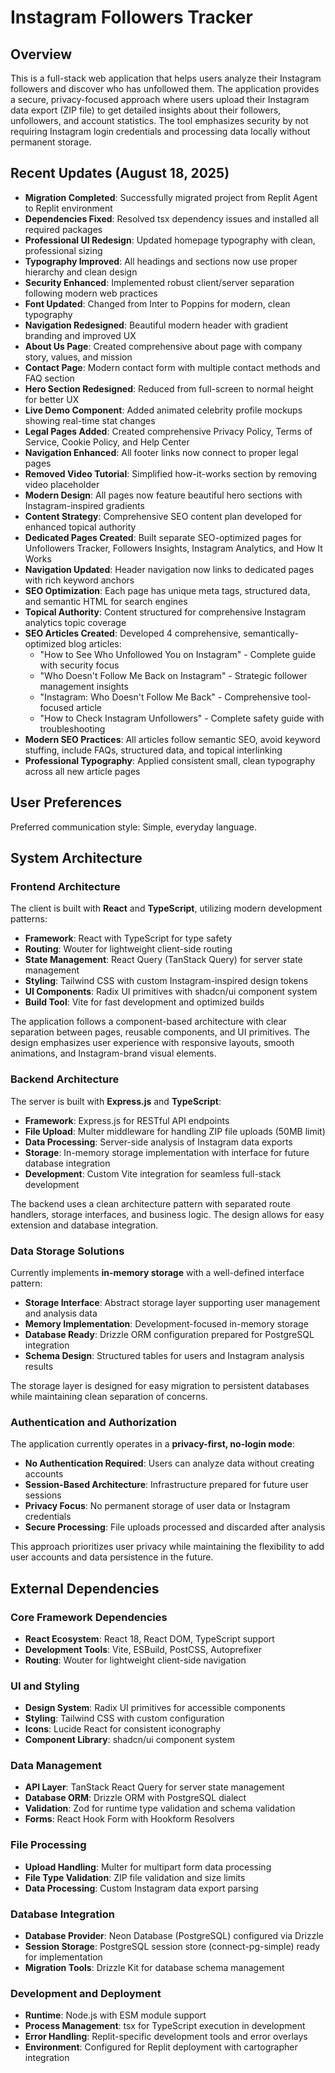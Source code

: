 # Instagram Followers Tracker

## Overview

This is a full-stack web application that helps users analyze their Instagram followers and discover who has unfollowed them. The application provides a secure, privacy-focused approach where users upload their Instagram data export (ZIP file) to get detailed insights about their followers, unfollowers, and account statistics. The tool emphasizes security by not requiring Instagram login credentials and processing data locally without permanent storage.

## Recent Updates (August 18, 2025)

- **Migration Completed**: Successfully migrated project from Replit Agent to Replit environment  
- **Dependencies Fixed**: Resolved tsx dependency issues and installed all required packages
- **Professional UI Redesign**: Updated homepage typography with clean, professional sizing
- **Typography Improved**: All headings and sections now use proper hierarchy and clean design
- **Security Enhanced**: Implemented robust client/server separation following modern web practices
- **Font Updated**: Changed from Inter to Poppins for modern, clean typography
- **Navigation Redesigned**: Beautiful modern header with gradient branding and improved UX
- **About Us Page**: Created comprehensive about page with company story, values, and mission
- **Contact Page**: Modern contact form with multiple contact methods and FAQ section
- **Hero Section Redesigned**: Reduced from full-screen to normal height for better UX
- **Live Demo Component**: Added animated celebrity profile mockups showing real-time stat changes
- **Legal Pages Added**: Created comprehensive Privacy Policy, Terms of Service, Cookie Policy, and Help Center
- **Navigation Enhanced**: All footer links now connect to proper legal pages
- **Removed Video Tutorial**: Simplified how-it-works section by removing video placeholder
- **Modern Design**: All pages now feature beautiful hero sections with Instagram-inspired gradients
- **Content Strategy**: Comprehensive SEO content plan developed for enhanced topical authority
- **Dedicated Pages Created**: Built separate SEO-optimized pages for Unfollowers Tracker, Followers Insights, Instagram Analytics, and How It Works
- **Navigation Updated**: Header navigation now links to dedicated pages with rich keyword anchors
- **SEO Optimization**: Each page has unique meta tags, structured data, and semantic HTML for search engines
- **Topical Authority**: Content structured for comprehensive Instagram analytics topic coverage
- **SEO Articles Created**: Developed 4 comprehensive, semantically-optimized blog articles:
  - "How to See Who Unfollowed You on Instagram" - Complete guide with security focus
  - "Who Doesn't Follow Me Back on Instagram" - Strategic follower management insights  
  - "Instagram: Who Doesn't Follow Me Back" - Comprehensive tool-focused article
  - "How to Check Instagram Unfollowers" - Complete safety guide with troubleshooting
- **Modern SEO Practices**: All articles follow semantic SEO, avoid keyword stuffing, include FAQs, structured data, and topical interlinking
- **Professional Typography**: Applied consistent small, clean typography across all new article pages

## User Preferences

Preferred communication style: Simple, everyday language.

## System Architecture

### Frontend Architecture

The client is built with **React** and **TypeScript**, utilizing modern development patterns:

- **Framework**: React with TypeScript for type safety
- **Routing**: Wouter for lightweight client-side routing
- **State Management**: React Query (TanStack Query) for server state management
- **Styling**: Tailwind CSS with custom Instagram-inspired design tokens
- **UI Components**: Radix UI primitives with shadcn/ui component system
- **Build Tool**: Vite for fast development and optimized builds

The application follows a component-based architecture with clear separation between pages, reusable components, and UI primitives. The design emphasizes user experience with responsive layouts, smooth animations, and Instagram-brand visual elements.

### Backend Architecture

The server is built with **Express.js** and **TypeScript**:

- **Framework**: Express.js for RESTful API endpoints
- **File Upload**: Multer middleware for handling ZIP file uploads (50MB limit)
- **Data Processing**: Server-side analysis of Instagram data exports
- **Storage**: In-memory storage implementation with interface for future database integration
- **Development**: Custom Vite integration for seamless full-stack development

The backend uses a clean architecture pattern with separated route handlers, storage interfaces, and business logic. The design allows for easy extension and database integration.

### Data Storage Solutions

Currently implements **in-memory storage** with a well-defined interface pattern:

- **Storage Interface**: Abstract storage layer supporting user management and analysis data
- **Memory Implementation**: Development-focused in-memory storage
- **Database Ready**: Drizzle ORM configuration prepared for PostgreSQL integration
- **Schema Design**: Structured tables for users and Instagram analysis results

The storage layer is designed for easy migration to persistent databases while maintaining clean separation of concerns.

### Authentication and Authorization

The application currently operates in a **privacy-first, no-login mode**:

- **No Authentication Required**: Users can analyze data without creating accounts
- **Session-Based Architecture**: Infrastructure prepared for future user sessions
- **Privacy Focus**: No permanent storage of user data or Instagram credentials
- **Secure Processing**: File uploads processed and discarded after analysis

This approach prioritizes user privacy while maintaining the flexibility to add user accounts and data persistence in the future.

## External Dependencies

### Core Framework Dependencies
- **React Ecosystem**: React 18, React DOM, TypeScript support
- **Development Tools**: Vite, ESBuild, PostCSS, Autoprefixer
- **Routing**: Wouter for lightweight client-side navigation

### UI and Styling
- **Design System**: Radix UI primitives for accessible components
- **Styling**: Tailwind CSS with custom configuration
- **Icons**: Lucide React for consistent iconography
- **Component Library**: shadcn/ui component system

### Data Management
- **API Layer**: TanStack React Query for server state management
- **Database ORM**: Drizzle ORM with PostgreSQL dialect
- **Validation**: Zod for runtime type validation and schema validation
- **Forms**: React Hook Form with Hookform Resolvers

### File Processing
- **Upload Handling**: Multer for multipart form data processing
- **File Type Validation**: ZIP file validation and size limits
- **Data Processing**: Custom Instagram data export parsing

### Database Integration
- **Database Provider**: Neon Database (PostgreSQL) configured via Drizzle
- **Session Storage**: PostgreSQL session store (connect-pg-simple) ready for implementation
- **Migration Tools**: Drizzle Kit for database schema management

### Development and Deployment
- **Runtime**: Node.js with ESM module support
- **Process Management**: tsx for TypeScript execution in development
- **Error Handling**: Replit-specific development tools and error overlays
- **Environment**: Configured for Replit deployment with cartographer integration